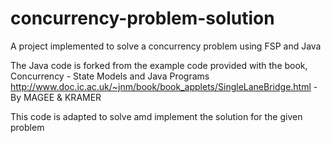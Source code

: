 # concurrency-problem-solution
A project implemented to solve a concurrency problem using FSP and Java

The Java code is forked from the example code provided with the book, Concurrency - State Models and Java Programs http://www.doc.ic.ac.uk/~jnm/book/book_applets/SingleLaneBridge.html - By MAGEE & KRAMER

This code is adapted to solve amd implement the solution for the given problem
